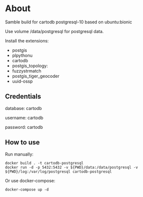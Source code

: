 # About

Samble build for cartodb postgresql-10 based on ubuntu:bionic

Use volume /data/postgresql for postgresql data.

Install the extensions:

* postgis
* plpythonu
* cartodb
* postgis_topology:
* fuzzystrmatch
* postgis_tiger_geocoder
* uuid-ossp

## Credentials

database: cartodb

username: cartodb

password: cartodb

## How to use

Run manually:

```
docker build . -t cartodb-postgresql
docker run -d -p 5432:5432 -v ${PWD}/data:/data/postgresql -v ${PWD}/log:/var/log/postgresql cartodb-postgresql
```

Or use docker-compose:

`docker-compose up -d`
